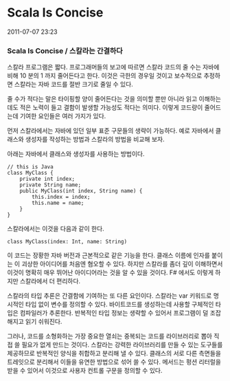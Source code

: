 # Scala Is Concise

2011-07-07 23:23

### Scala Is Concise / 스칼라는 간결하다

스칼라 프로그램은 짧다.
프로그래머들의 보고에 따르면 스칼라 코드의 줄 수는 자바에 비해 10 분의 1 까지 줄어든다고 한다.
이것은 극한의 경우일 것이고 보수적으로 추정하면 스칼라는 자바 코드를 절반 크기로 줄일 수 있다.

줄 수가 적다는 말은 타이핑할 양이 줄어든다는 것을 의미할 뿐만 아니라
읽고 이해하는 데도 적은 노력이 들고 결함이 발생할 가능성도 적다는 의미다.
이렇게 코드량이 줄어드는데 기여한 요인들은 여러 가지가 있다.

먼저 스칼라에서는 자바에 있던 일부 표준 구문들의 생략이 가능하다.
예로 자바에서 클래스와 생성자를 작성하는 방법과 스칼라의 방법을 비교해 보자.

아래는 자바에서 클래스와 생성자를 사용하는 방법이다.

	// this is Java
	class MyClass {
		private int index;
		private String name;
		public MyClass(int index, String name) {
			this.index = index;
			this.name = name;
		}
	}

스칼라에서는 이것을 다음과 같이 한다.

	class MyClass(index: Int, name: String)

이 코드는 장황한 자바 버전과 근본적으로 같은 기능을 한다.
클래스 이름에 인자를 붙이는 이 괴상한 아이디어를 처음엔 혐오할 수 있다.
하지만 스칼라를 좀더 깊이 이해하면서 이것이 명확히 매우 뛰어난 아이디어라는 것을 알 수 있을 것이다.
F# 에서도 이렇게 하지만 스칼라에서 더 편리하다.

스칼라의 타입 추론은 간결함에 기여하는 또 다른 요인이다.
스칼라는 var 키워드로 명시적인 타입 없이 변수를 정의할 수 있다.
바이트코드를 생성하는데 사용할 구체적인 타입은 컴파일러가 추론한다.
반복적인 타입 정보는 생략할 수 있어서 프로그램이 덜 조잡해지고 읽기 쉬워진다.

그러나, 코드를 소형화하는 가장 중요한 열쇠는 중복되는 코드를 라이브러리로 뽑아 직접 쓸 필요가 없게 만드는 것이다.
스칼라는 강력한 라이브러리를 만들 수 있는 도구들를 제공하므로 반복적인 양식을 취합하고 분리해 낼 수 있다.
클래스의 서로 다른 측면들을 트레잇으로 분리해서 이들을 유연한 방법으로 섞어 쓸 수 있다.
메서드는 펑션 리터럴을 받을 수 있어서 이것으로 사용자 컨트롤 구문을 정의할 수 있다.